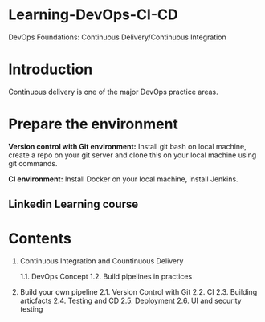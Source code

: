 # Learning-DevOps-CI-CD
DevOps Foundations: Continuous Delivery/Continuous Integration

# Introduction
Continuous delivery is one of the major DevOps practice areas. 

# Prepare the environment

**Version control with Git environment:** Install git bash on local machine, create a repo on your git server and clone this on your local machine using git commands.

**CI environment:** Install Docker on your local machine, install Jenkins.

## Linkedin Learning course
# Contents

1. Continuous Integration and Countinuous Delivery
   
   1.1. DevOps Concept
   1.2. Build pipelines in practices

2. Build your own pipeline
   2.1. Version Control with Git
   2.2. CI
   2.3. Building articfacts
   2.4. Testing and CD
   2.5. Deployment
   2.6. UI and security testing


